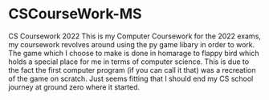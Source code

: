# CSCourseWork-MS
CS Coursework 2022
This is my Computer Coursework for the 2022 exams, my coursework revolves around using the py game libary in order to work.
The game which I choose to make is done in homarage to flappy bird which holds a special place for me in terms of computer science.
This is due to the fact the first computer program (if you can call it that) was a recreation of the game on scratch.
Just seems fitting that I should end my CS school journey at ground zero where it started.
